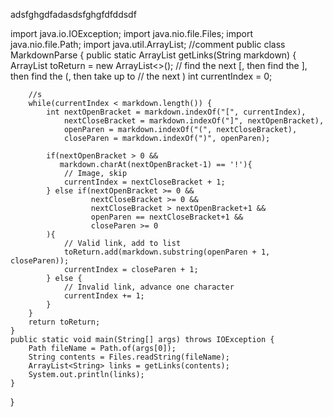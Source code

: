 adsfghgdfadasdsfghgfdfddsdf

import java.io.IOException;
import java.nio.file.Files;
import java.nio.file.Path;
import java.util.ArrayList;
//comment
public class MarkdownParse {
    public static ArrayList<String> getLinks(String markdown) {
        ArrayList<String> toReturn = new ArrayList<>();
        // find the next [, then find the ], then find the (, then take up to
        // the next )
        int currentIndex = 0;

        //s
        while(currentIndex < markdown.length()) {
            int nextOpenBracket = markdown.indexOf("[", currentIndex),
                nextCloseBracket = markdown.indexOf("]", nextOpenBracket),
                openParen = markdown.indexOf("(", nextCloseBracket),
                closeParen = markdown.indexOf(")", openParen);

            if(nextOpenBracket > 0 &&
               markdown.charAt(nextOpenBracket-1) == '!'){
                // Image, skip
                currentIndex = nextCloseBracket + 1;
            } else if(nextOpenBracket >= 0 &&
                      nextCloseBracket >= 0 &&
                      nextCloseBracket > nextOpenBracket+1 &&
                      openParen == nextCloseBracket+1 &&
                      closeParen >= 0
            ){
                // Valid link, add to list
                toReturn.add(markdown.substring(openParen + 1, closeParen));
                currentIndex = closeParen + 1;
            } else {
                // Invalid link, advance one character
                currentIndex += 1;
            }
        }
        return toReturn;
    }
    public static void main(String[] args) throws IOException {
		Path fileName = Path.of(args[0]);
	    String contents = Files.readString(fileName);
        ArrayList<String> links = getLinks(contents);
        System.out.println(links);
    }
}